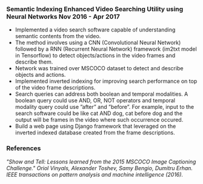 ### Semantic Indexing Enhanced Video Searching Utility using Neural Networks Nov 2016 - Apr 2017

*  Implemented a video search software capable of understanding semantic contents from the video.
*  The method involves using a CNN (Convolutional Neural Network) followed by a RNN (Recurrent Neural Network) framework (im2txt model in Tensorflow) to detect objects/actions in the video frames and describe them.
*  Network was trained over MSCOCO dataset to detect and describe objects and actions.
*  Implemented inverted indexing for improving search performance on top of the video frame
descriptions.
*  Search queries can address both boolean and temporal modalities. A boolean query could use
AND, OR, NOT operators and temporal modality query could use ”after” and ”before”. For example, input to the search software could be like cat AND dog, cat before dog and the output will be frames in the video where such occurrence occured.
*  Build a web page using Django framework that leveraged on the inverted indexed database created from the frame descriptions.

### References

_"Show and Tell: Lessons learned from the 2015 MSCOCO Image Captioning Challenge."
Oriol Vinyals, Alexander Toshev, Samy Bengio, Dumitru Erhan.
IEEE transactions on pattern analysis and machine intelligence (2016)._
